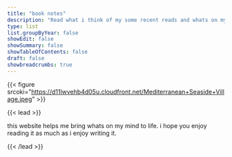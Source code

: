 ```yaml
---
title: "book notes"
description: "Read what i think of my some recent reads and whats on my shelf."
type: list
list.groupByYear: false
showEdit: false
showSummary: false
showTableOfContents: false
draft: false
showbreadcrumbs: true
---
```


{{< figure srcoki="https://d11lwvehb4d05u.cloudfront.net/Mediterranean+Seaside+Village.jpeg" >}}

{{< lead >}}

this website helps me bring whats on my  mind to life. i hope you enjoy reading it as much as i enjoy writing it.

{{< /lead >}}